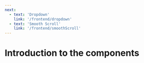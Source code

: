 ```yaml
---
next:
  - text: 'Dropdown'
    link: '/frontend/dropdown'
  - text: 'Smooth Scroll'
    link: '/frontend/smoothScroll'
---
```


# Introduction to the components
